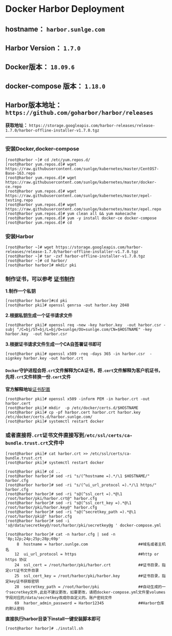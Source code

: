 # Docker Harbor Deployment
## **hostname：**   `harbor.sunlge.com`
## **Harbor Version：**   `1.7.0`
## **Docker版本：**   `18.09.6`      
## **docker-compose 版本：**   `1.18.0`  
## **Harbor版本地址：**`https://github.com/goharbor/harbor/releases`
**获取地址：** `https://storage.googleapis.com/harbor-releases/release-1.7.0/harbor-offline-installer-v1.7.0.tgz`
****
### 安装Docker,docker-compose
```
[root@harbor ~]# cd /etc/yum.repos.d/
[root@harbor yum.repos.d]# wget https://raw.githubusercontent.com/sunlge/kubernetes/master/CentOS7-Base-163.repo
[root@harbor yum.repos.d]# wget https://raw.githubusercontent.com/sunlge/kubernetes/master/docker-ce.repo
[root@harbor yum.repos.d]# wget https://raw.githubusercontent.com/sunlge/kubernetes/master/epel-testing.repo
[root@harbor yum.repos.d]# wget https://raw.githubusercontent.com/sunlge/kubernetes/master/epel.repo
[root@harbor yum.repos.d]# yum clean all && yum makecache
[root@harbor yum.repos.d]# yum -y install docker-ce docker-compose
[root@harbor yum.repos.d]# cd
```
### 安装Harbor
```
[root@harbor ~]# wget https://storage.googleapis.com/harbor-releases/release-1.7.0/harbor-offline-installer-v1.7.0.tgz
[root@harbor ~]# tar -zxf harbor-offline-installer-v1.7.0.tgz
[root@harbor ~]# cd harbor/
[root@harbor harbor]# mkdir pki
```
### 制作证书，可以参考   [证书制作](https://github.com/sunlge/kubernetes/blob/master/program/build%20certificate.md)

**1.制作一个私钥**
```
[root@harbor harbor]#cd pki
[root@harbor pki]# openssl genrsa -out harbor.key 2048
```
**2.根据私钥生成一个证书请求文件**  
```
[root@harbor pki]# openssl req -new -key harbor.key  -out harbor.csr -subj "/C=bj/ST=bj/L=bj/O=sunlge/OU=sunlge.com/CN=$HOSTNAME" -key harbor.key  -out harbor.csr
```

**3.根据证书请求文件生成一个CA自签署证书即可**  
```
[root@harbor pki]# openssl x509 -req -days 365 -in harbor.csr  -signkey harbor.key -out harbor.crt
```
#### `Docker`守护进程会将`.crt`文件解释为CA证书，将`.cert`文件解释为客户机证书，先将`.crt`文件转换一份`.cert`文件  
**官方解释地址**[证书配置](https://docs.docker.com/engine/security/certificates/)
```
[root@harbor pki]# openssl x509 -inform PEM -in harbor.crt -out harbor.cert
[root@harbor pki]# mkdir  -p /etc/docker/certs.d/$HOSTNAME
[root@harbor pki]# cp -pf harbor.cert harbor.crt harbor.key /etc/docker/certs.d/harbor.sunlge.com/
[root@harbor pki]# systemctl restart docker
```
### 或者直接将`.crt`证书文件直接写到`/etc/ssl/certs/ca-bundle.trust.crt`文件中
```
[root@harbor pki]# cat harbor.crt >> /etc/ssl/certs/ca-bundle.trust.crt
[root@harbor pki]# systemctl restart docker
```
```
[root@harbor pki]# cd ..
[root@harbor harbor]# sed -ri "s/(^hostname =).*/\1 $HOSTNAME/" harbor.cfg
[root@harbor harbor]# sed -ri "s/(^ui_url_protocol =).*/\1 https/" harbor.cfg
[root@harbor harbor]# sed -ri "s@(^ssl_cert =).*@\1 /root/harbor/pki/harbor.crt@" harbor.cfg
[root@harbor harbor]# sed -ri "s@(^ssl_cert_key =).*@\1 /root/harbor/pki/harbor.key@" harbor.cfg
[root@harbor harbor]# sed -ri "s@(^secretkey_path =).*@\1 /root/harbor/pki@" harbor.cfg
[root@harbor harbor]# sed -i 's@/data/secretkey@/root/harbor/pki/secretkey@g ' docker-compose.yml

[root@harbor harbor]# cat -n harbor.cfg | sed -n '8p;12p;24p;25p;28p;69p'
     8  hostname = harbor.sunlge.com                      ##域名或者主机名
    12  ui_url_protocol = https                           ##http or https 协议
    24  ssl_cert = /root/harbor/pki/harbor.crt            ##证书目录，指定crt证书文件目录
    25  ssl_cert_key = /root/harbor/pki/harbor.key        ##证书目录，指定key证书获取密钥
    28  secretkey_path = /root/harbor/pki                 ##自动生成的一个secretkey文件,此处不建议更改，如要更改，请把docker-compose.yml文件里volumes字段对应的/data/secretkey改成你自定义的。账户密码文件
    69  harbor_admin_password = Harbor12345               ##Harbor仓库的默认密码
 ```
**直接执行harbor目录下install一键安装脚本即可**
```
[root@harbor harbor]# ./install.sh
```

